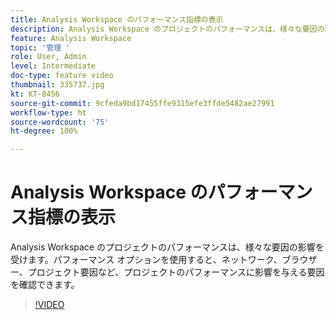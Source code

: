 ```yaml
---
title: Analysis Workspace のパフォーマンス指標の表示
description: Analysis Workspace のプロジェクトのパフォーマンスは、様々な要因の影響を受けます。パフォーマンス オプションを使用すると、ネットワーク、ブラウザー、プロジェクト要因など、プロジェクトのパフォーマンスに影響を与える要因を確認できます。
feature: Analysis Workspace
topic: '管理 '
role: User, Admin
level: Intermediate
doc-type: feature video
thumbnail: 335737.jpg
kt: KT-8456
source-git-commit: 9cfeda9bd17455ffe9315efe3ffde5482ae27991
workflow-type: ht
source-wordcount: '75'
ht-degree: 100%

---
```



# Analysis Workspace のパフォーマンス指標の表示

Analysis Workspace のプロジェクトのパフォーマンスは、様々な要因の影響を受けます。パフォーマンス オプションを使用すると、ネットワーク、ブラウザー、プロジェクト要因など、プロジェクトのパフォーマンスに影響を与える要因を確認できます。


>[!VIDEO](https://video.tv.adobe.com/v/335737/?quality=12&learn=on)
